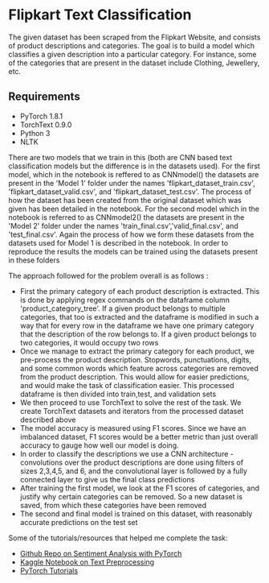 # Flipkart Text Classification

The given dataset has been scraped from the Flipkart Website, and consists of product descriptions and categories. The goal is to build a model which classifies a given  description into a particular category. For instance, some of the categories that are present in the dataset include Clothing, Jewellery, etc.

## Requirements 

* PyTorch 1.8.1
* TorchText 0.9.0
* Python 3 
* NLTK 

There are two models that we train in this (both are CNN based text classification models but the difference is in the datasets used). 
For the first model, which in the notebook is reffered to as CNNmodel() the datasets are present in the 'Model 1' folder under the names 'flipkart_dataset_train.csv', 'flipkart_dataset_valid.csv', and 'flipkart_dataset_test.csv'. The process of how the dataset has been created from the original dataset which was given has been detailed in the notebook. 
For the second model which in the notebook is referred to as CNNmodel2() the datasets are present in the 'Model 2' folder under the names 'train_final.csv','valid_final.csv', and 'test_final.csv'. Again the process of how we form these datasets from the datasets used for Model 1 is described in the notebook. 
In order to reproduce the results the models can be trained using the datasets present in these folders


The approach followed for the problem overall is as follows :

  * First the primary category of each product description is extracted. This is done by applying regex commands on the dataframe column 'product_category_tree'. If a given product belongs to multiple categories, that too is extracted and the dataframe is modified in such a way that for every row in the dataframe we have one primary category that the description of the row belongs to. If a given product belongs to two categories, it would occupy two rows
  * Once we manage to extract the primary category for each product, we pre-process the product description. Stopwords, punctuations, digits, and some common words which feature across categories are removed from the product description. This would allow for easier predictions, and would make the task of classification easier. This processed dataframe is then divided into train,test, and validation sets
  * We then proceed to use TorchText to solve the rest of the task. We create TorchText datasets and iterators from the processed dataset described above
  * The model accuracy is measured using F1 scores. Since we have an imbalanced dataset, F1 scores would be a better metric than just overall accuracy to gauge how well our model is doing.
  * In order to classify the descriptions we use a CNN architecture - convolutions over the product descriptions are done using filters of sizes 2,3,4,5, and 6, and the convolutional layer is followed by a fully connected layer to give us the final class predictions 
  * After training the first model, we look at the F1 scores of categories, and justify why certain categories can be removed. So a new dataset is saved, from which these categories have been removed
  * The second and final model is trained on this dataset, with reasonably accurate predictions on the test set 

Some of the tutorials/resources that helped me complete the task:
* [Github Repo on Sentiment Analysis with PyTorch](https://github.com/bentrevett/pytorch-sentiment-analysis)
* [Kaggle Notebook on Text Preprocessing](https://www.kaggle.com/sudalairajkumar/getting-started-with-text-preprocessing)
* [PyTorch Tutorials](https://pytorch.org/tutorials/)

